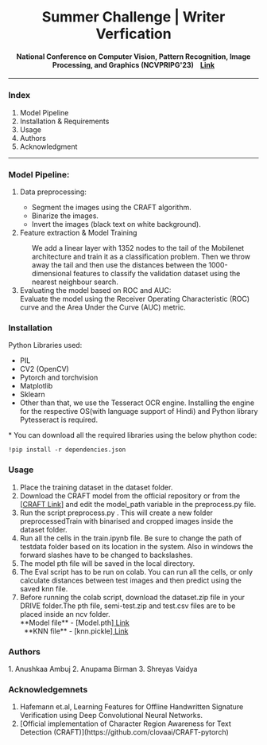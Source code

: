 <h1 align="center">Summer Challenge | Writer Verfication</h1>
<h4 align="center">National Conference on Computer Vision, Pattern Recognition, Image Processing, and Graphics (NCVPRIPG'23) &nbsp;&nbsp;
<a href="https://vl2g.github.io/challenges/wv2023/">Link</a></h4>
<hr>

<h3>Index</h3>
<ol>
  <li>Model Pipeline</li>
  <li>Installation & Requirements</li>
  <li>Usage</li>
  <li>Authors</li>
  <li>Acknowledgment</li>     
</ol>

<hr>

<h3>Model Pipeline:</h3>
<ol>
  <li>Data preprocessing:</li>
    <ul>
      <li>Segment the images using the CRAFT algorithm.</li>
      <li>Binarize the images.</li>
      <li>Invert the images (black text on white background).</li>
    </ul>
  <li>Feature extraction & Model Training</li>
    <ul>
      We add a linear layer with 1352 nodes to the tail of the Mobilenet architecture and train it as a classification problem.
      Then we throw away the tail and then use the distances between the 1000-dimensional features to classify the validation dataset using the nearest neighbour search. 
    </ul>
  <li>Evaluating the model based on ROC and AUC:</li>
    Evaluate the model using the Receiver Operating Characteristic (ROC) curve and the Area Under the Curve (AUC) metric.
</ol>

<h3> Installation </h3>
Python Libraries used:
<ul>
  <li>PIL</li>
  <li>CV2 (OpenCV)</li>
  <li>Pytorch and torchvision</li>
  <li>Matplotlib</li>
  <li>Sklearn</li>
  <li>Other than that, we use the Tesseract OCR engine. Installing the engine for the respective OS(with language support of Hindi) and Python library Pytesseract is required.</li>
</ul>
  * You can download all the required libraries using the below phython code:
  
    !pip install -r dependencies.json

<h3> Usage </h3>
<ol>
  <li> Place the training dataset in the dataset folder. </li>
  <li> Download the CRAFT model from the official  repository  or from the <a href="https://drive.google.com/file/d/1Jk4eGD7crsqCCg9C9VjCLkMN3ze8kutZ/view">[CRAFT Link]</a> and  edit the model_path variable in the preprocess.py file.</li>
  <li> Run the script preprocess.py . This will create a new folder preprocessedTrain with binarised and cropped images inside the dataset folder.</li>
  <li> Run all the cells in the train.ipynb file. Be sure to change the path of testdata folder based on its location in the system. Also in windows the forward slashes have to be changed to backslashes.</li>
  <li> The model pth file will be saved in the local directory. </li>
  <li> The Eval script has to be run on colab. You can run all the cells, or only calculate distances between test images and then predict using the saved knn file.</li>
  <li>  Before running the colab script, download the dataset.zip file in your DRIVE folder.The pth file, semi-test.zip and test.csv files are to be placed inside an ncv folder.</li>
      **Model file** - [Model.pth]<a href="https://drive.google.com/file/d/1w8XV_rqawwvosHgY-M9yABVaN6HmmrE6/view?usp=sharing"> Link </a><br>
      &nbsp; **KNN file** - [knn.pickle]<a href="https://drive.google.com/file/d/1bKv1ivylU_lS_MUac1prU1h8OiTxElpX/view?usp=sharing"> Link </a>
</ol>

<h3>Authors</h3>
  1. Anushkaa Ambuj
  2. Anupama Birman  
  3. Shreyas Vaidya

<h3>Acknowledgemnets</h3>
<ol>
  <li>Hafemann et.al, Learning Features for Offline Handwritten Signature Verification using Deep Convolutional Neural Networks.</li>
  <li> [Official implementation of Character Region Awareness for Text Detection (CRAFT)](https://github.com/clovaai/CRAFT-pytorch)</li>
</ol>


